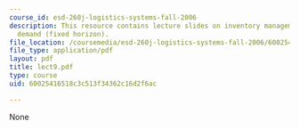 ```yaml
---
course_id: esd-260j-logistics-systems-fall-2006
description: This resource contains lecture slides on inventory management and time-varying
  demand (fixed horizon).
file_location: /coursemedia/esd-260j-logistics-systems-fall-2006/60025416518c3c513f34362c16d2f6ac_lect9.pdf
file_type: application/pdf
layout: pdf
title: lect9.pdf
type: course
uid: 60025416518c3c513f34362c16d2f6ac

---
```

None